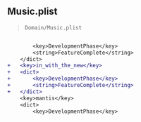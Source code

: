## Music.plist

> `Domain/Music.plist`

```diff

 		<key>DevelopmentPhase</key>
 		<string>FeatureComplete</string>
 	</dict>
+	<key>in_with_the_new</key>
+	<dict>
+		<key>DevelopmentPhase</key>
+		<string>FeatureComplete</string>
+	</dict>
 	<key>mantis</key>
 	<dict>
 		<key>DevelopmentPhase</key>

```
